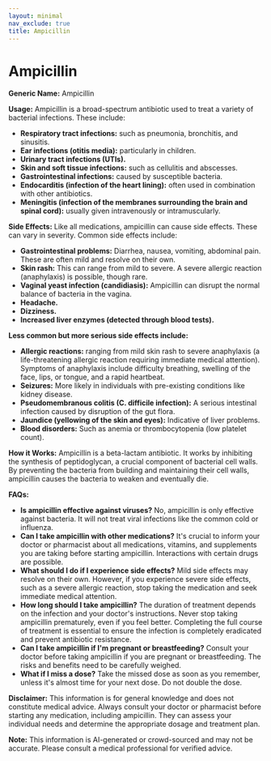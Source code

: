 ```yaml
---
layout: minimal
nav_exclude: true
title: Ampicillin
---
```


# Ampicillin

**Generic Name:** Ampicillin

**Usage:** Ampicillin is a broad-spectrum antibiotic used to treat a variety of bacterial infections. These include:

* **Respiratory tract infections:** such as pneumonia, bronchitis, and sinusitis.
* **Ear infections (otitis media):** particularly in children.
* **Urinary tract infections (UTIs).**
* **Skin and soft tissue infections:** such as cellulitis and abscesses.
* **Gastrointestinal infections:** caused by susceptible bacteria.
* **Endocarditis (infection of the heart lining):**  often used in combination with other antibiotics.
* **Meningitis (infection of the membranes surrounding the brain and spinal cord):** usually given intravenously or intramuscularly.


**Side Effects:** Like all medications, ampicillin can cause side effects.  These can vary in severity.  Common side effects include:

* **Gastrointestinal problems:** Diarrhea, nausea, vomiting, abdominal pain.  These are often mild and resolve on their own.
* **Skin rash:** This can range from mild to severe.  A severe allergic reaction (anaphylaxis) is possible, though rare.
* **Vaginal yeast infection (candidiasis):** Ampicillin can disrupt the normal balance of bacteria in the vagina.
* **Headache.**
* **Dizziness.**
* **Increased liver enzymes (detected through blood tests).**


**Less common but more serious side effects include:**

* **Allergic reactions:**  ranging from mild skin rash to severe anaphylaxis (a life-threatening allergic reaction requiring immediate medical attention).  Symptoms of anaphylaxis include difficulty breathing, swelling of the face, lips, or tongue, and a rapid heartbeat.
* **Seizures:**  More likely in individuals with pre-existing conditions like kidney disease.
* **Pseudomembranous colitis (C. difficile infection):**  A serious intestinal infection caused by disruption of the gut flora.
* **Jaundice (yellowing of the skin and eyes):** Indicative of liver problems.
* **Blood disorders:** Such as anemia or thrombocytopenia (low platelet count).


**How it Works:** Ampicillin is a beta-lactam antibiotic. It works by inhibiting the synthesis of peptidoglycan, a crucial component of bacterial cell walls.  By preventing the bacteria from building and maintaining their cell walls, ampicillin causes the bacteria to weaken and eventually die.


**FAQs:**

* **Is ampicillin effective against viruses?** No, ampicillin is only effective against bacteria. It will not treat viral infections like the common cold or influenza.
* **Can I take ampicillin with other medications?**  It's crucial to inform your doctor or pharmacist about all medications, vitamins, and supplements you are taking before starting ampicillin.  Interactions with certain drugs are possible.
* **What should I do if I experience side effects?** Mild side effects may resolve on their own. However, if you experience severe side effects, such as a severe allergic reaction, stop taking the medication and seek immediate medical attention.
* **How long should I take ampicillin?** The duration of treatment depends on the infection and your doctor's instructions.  Never stop taking ampicillin prematurely, even if you feel better.  Completing the full course of treatment is essential to ensure the infection is completely eradicated and prevent antibiotic resistance.
* **Can I take ampicillin if I'm pregnant or breastfeeding?**  Consult your doctor before taking ampicillin if you are pregnant or breastfeeding.  The risks and benefits need to be carefully weighed.
* **What if I miss a dose?** Take the missed dose as soon as you remember, unless it's almost time for your next dose.  Do not double the dose.


**Disclaimer:** This information is for general knowledge and does not constitute medical advice.  Always consult your doctor or pharmacist before starting any medication, including ampicillin. They can assess your individual needs and determine the appropriate dosage and treatment plan.


**Note:** This information is AI-generated or crowd-sourced and may not be accurate. Please consult a medical professional for verified advice.